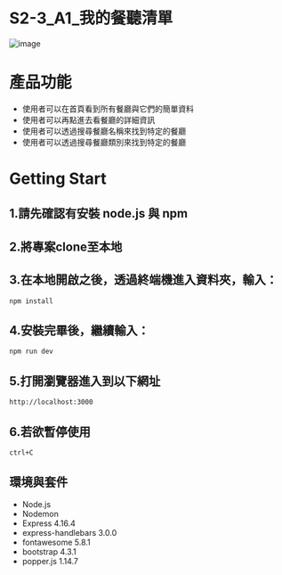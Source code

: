# S2-3_A1_我的餐聽清單
![image](https://user-images.githubusercontent.com/45994727/168080521-3276d3e6-241c-41ae-a42c-939cddf3223c.png)




# 產品功能

* 使用者可以在首頁看到所有餐廳與它們的簡單資料
* 使用者可以再點進去看餐廳的詳細資訊
* 使用者可以透過搜尋餐廳名稱來找到特定的餐廳
* 使用者可以透過搜尋餐廳類別來找到特定的餐廳

# Getting Start

## 1.請先確認有安裝 node.js 與 npm

## 2.將專案clone至本地

## 3.在本地開啟之後，透過終端機進入資料夾，輸入：
````````````
npm install
````````````

## 4.安裝完畢後，繼續輸入：

````````````
npm run dev
````````````

## 5.打開瀏覽器進入到以下網址

`````````````
http://localhost:3000
`````````````

## 6.若欲暫停使用

`````````````
ctrl+C
`````````````

## 環境與套件
* Node.js
* Nodemon
* Express 4.16.4
* express-handlebars 3.0.0
* fontawesome 5.8.1
* bootstrap 4.3.1
* popper.js 1.14.7
